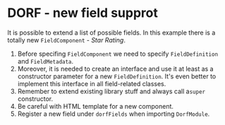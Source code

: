 # DORF - new field supprot
It is possible to extend a list of possible fields. In this example there is a totally new `FieldComponent` - _Star Rating_.

1. Before specifing `FieldComponent` we need to specify `FieldDefinition` and `FieldMetadata`.
2. Moreover, it is needed to create an interface and use it at least as a constructor parameter for a new `FieldDefinition`. It's even better to implement this interface in all field-related classes.
3. Remember to extend existing library stuff and always call a`super` constructor.
4. Be careful with HTML template for a new component.
5. Register a new field under `dorfFields` when importing `DorfModule`.